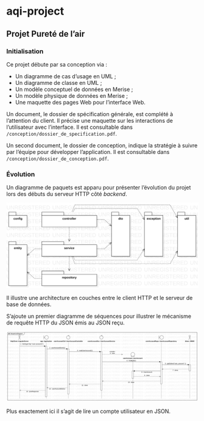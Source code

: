 # aqi-project
## Projet Pureté de l’air

### Initialisation

Ce projet débute par sa conception via :
* Un diagramme de cas d’usage en UML ;
* Un diagramme de classe en UML ;
* Un modèle conceptuel de données en Merise ;
* Un modèle physique de données en Merise ;
* Une maquette des pages Web pour l’interface Web.

Un document, le dossier de spécification générale, est complété à
l’attention du client.
Il précise une maquette sur les interactions de l’utilisateur avec
l’interface.
Il est consultable dans `/conception/dossier_de_specification.pdf`.

Un second document, le dossier de conception, indique la stratégie
à suivre par l’équipe pour développer l’application.
Il est consultable dans `/conception/dossier_de_conception.pdf`.

### Évolution

Un diagramme de paquets est apparu pour présenter l’évolution du
projet lors des débuts du serveur HTTP côté _backend_.

![Diagramme de paquets](conception/resources/uml/PackageDiagram.svg)

Il illustre une architecture en couches entre le client HTTP et
le serveur de base de données.

S’ajoute un premier diagramme de séquences pour illustrer le mécanisme
de requête HTTP du JSON émis au JSON reçu.

![Diagramme de séquence](conception/resources/uml/SequenceDiagram.svg)

Plus exactement ici il s’agit de lire un compte utilisateur en JSON.

